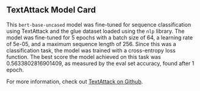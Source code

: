 ## TextAttack Model Card
This `bert-base-uncased` model was fine-tuned for sequence classification using TextAttack 
and the glue dataset loaded using the `nlp` library. The model was fine-tuned 
for 5 epochs with a batch size of 64, a learning 
rate of 5e-05, and a maximum sequence length of 256. 
Since this was a classification task, the model was trained with a cross-entropy loss function. 
The best score the model achieved on this task was 0.5633802816901409, as measured by the 
eval set accuracy, found after 1 epoch.

For more information, check out [TextAttack on Github](https://github.com/QData/TextAttack).
